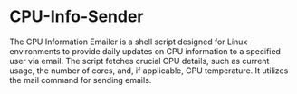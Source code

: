# CPU-Info-Sender
The CPU Information Emailer is a shell script designed for Linux environments to provide daily updates on CPU information to a specified user via email. The script fetches crucial CPU details, such as current usage, the number of cores, and, if applicable, CPU temperature. It utilizes the mail command for sending emails.
